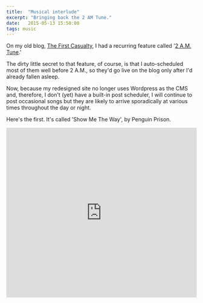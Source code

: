 ```yaml
---
title:  "Musical interlude"
excerpt: "Bringing back the 2 AM Tune."
date:   2015-05-13 15:50:00
tags: music
---
```

On my old blog, [The First Casualty](http://archives.jaypinho.com), I had a recurring feature called '[2 A.M. Tune](http://archives.jaypinho.com/tag/2-a.m.-tune/).'

The dirty little secret to that feature, of course, is that I auto-scheduled most of them well before 2 A.M., so they'd go live on the blog only after I'd already fallen asleep.

Now, because my redesigned site no longer uses Wordpress as the CMS and, therefore, I don't (yet) have a built-in post scheduler, I will continue to post occasional songs but they are likely to arrive sporadically at various times throughout the day or night.

Here's the first. It's called 'Show Me The Way', by Penguin Prison.

<iframe width="100%" height="450" scrolling="no" frameborder="no" src="https://w.soundcloud.com/player/?url=https%3A//api.soundcloud.com/tracks/203896355&amp;auto_play=false&amp;hide_related=false&amp;show_comments=true&amp;show_user=true&amp;show_reposts=false&amp;visual=true"></iframe>